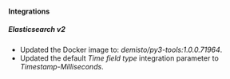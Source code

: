 
#### Integrations
##### Elasticsearch v2
- Updated the Docker image to: *demisto/py3-tools:1.0.0.71964*.
- Updated the default *Time field type* integration parameter to *Timestamp-Milliseconds*.
